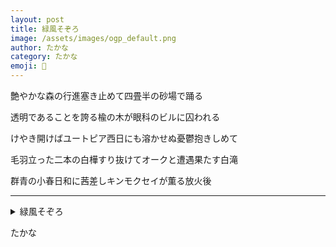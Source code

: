 ```yaml
---
layout: post
title: 緑風そぞろ
image: /assets/images/ogp_default.png
author: たかな
category: たかな
emoji: 👕
---
```


<div class="tanka-area"><div class="tanka">
<p>艶やかな森の行進塞き止めて四畳半の砂場で踊る</p>

<p>透明であることを誇る楡の木が眼科のビルに囚われる</p>

<p>けやき開けばユートピア西日にも溶かせぬ憂鬱抱きしめて</p>

<p>毛羽立った二本の白樺すり抜けてオークと遭遇果たす白滝</p>

<p>群青の小春日和に茜差しキンモクセイが薫る放火後</p>

</div></div>

---

<details><summary>緑風そぞろ</summary>
艶やかな森の行進塞き止めて四畳半の砂場で踊る<br/>
透明であることを誇る楡の木が眼科のビルに囚われる<br/>
けやき開けばユートピア西日にも溶かせぬ憂鬱抱きしめて<br/>
毛羽立った二本の白樺すり抜けてオークと遭遇果たす白滝<br/>
群青の小春日和に茜差しキンモクセイが薫る放火後<br/>
<br/>

</details>

たかな
